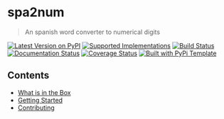 # spa2num

> An spanish word converter to numerical digits

[![Latest Version on PyPI](https://img.shields.io/pypi/v/spa2num.svg)](https://pypi.python.org/pypi/spa2num/)
[![Supported Implementations](https://img.shields.io/pypi/pyversions/spa2num.svg)](https://pypi.python.org/pypi/spa2num/)
[![Build Status](https://secure.travis-ci.org/cartovarc/spa2num.svg?branch=master)](http://travis-ci.org/christophevg/spa2num)
[![Documentation Status](https://readthedocs.org/projects/spa2num/badge/?version=latest)](https://spa2num.readthedocs.io/en/latest/?badge=latest)
[![Coverage Status](https://coveralls.io/repos/github/cartovarc/spa2num/badge.svg?branch=master)](https://coveralls.io/github/cartovarc/spa2num?branch=master)
[![Built with PyPi Template](https://img.shields.io/badge/PyPi_Template-v0.1.1-blue.svg)](https://github.com/christophevg/pypi-template)



## Contents

* [What is in the Box](whats-in-the-box.md)
* [Getting Started](getting-started.md)
* [Contributing](contributing.md)


